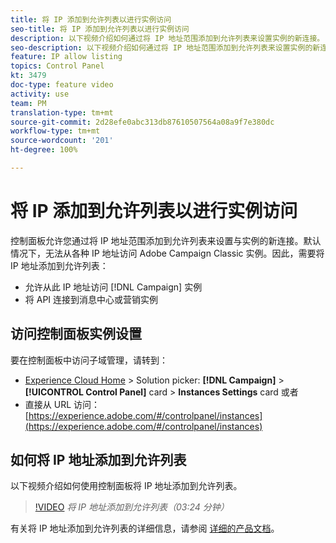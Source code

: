 ```yaml
---
title: 将 IP 添加到允许列表以进行实例访问
seo-title: 将 IP 添加到允许列表以进行实例访问
description: 以下视频介绍如何通过将 IP 地址范围添加到允许列表来设置实例的新连接。
seo-description: 以下视频介绍如何通过将 IP 地址范围添加到允许列表来设置实例的新连接。
feature: IP allow listing
topics: Control Panel
kt: 3479
doc-type: feature video
activity: use
team: PM
translation-type: tm+mt
source-git-commit: 2d28efe0abc313db87610507564a08a9f7e380dc
workflow-type: tm+mt
source-wordcount: '201'
ht-degree: 100%

---
```



# 将 IP 添加到允许列表以进行实例访问

控制面板允许您通过将 IP 地址范围添加到允许列表来设置与实例的新连接。默认情况下，无法从各种 IP 地址访问 Adobe Campaign Classic 实例。因此，需要将 IP 地址添加到允许列表：

* 允许从此 IP 地址访问 [!DNL Campaign] 实例
* 将 API 连接到消息中心或营销实例

## 访问控制面板实例设置

要在控制面板中访问子域管理，请转到：

* [Experience Cloud Home](https://experience.adobe.com/#/home) > Solution picker: **[!DNL Campaign]** > **[!UICONTROL Control Panel]** card > **Instances Settings** card
或者
* 直接从 URL 访问：[https://experience.adobe.com/#/controlpanel/instances](https://experience.adobe.com/#/controlpanel/instances)

## 如何将 IP 地址添加到允许列表

以下视频介绍如何使用控制面板将 IP 地址添加到允许列表。

>[!VIDEO](https://video.tv.adobe.com/v/28726?quality=12)
*将 IP 地址添加到允许列表（03:24 分钟）*

有关将 IP 地址添加到允许列表的详细信息，请参阅 [详细的产品文档](https://helpx.adobe.com/cn/campaign/kb/control-panel-instance-settings.html)。
